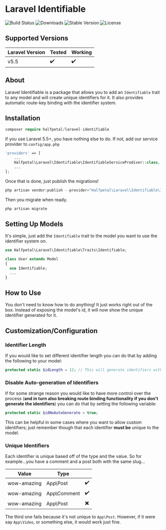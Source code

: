 # Laravel Identifiable
![Build Status](https://travis-ci.org/halfpetal/laravel-module-identifiable.svg)
![Downloads](https://poser.pugx.org/halfpetal/laravel-identifiabled/d/total.svg)
![Stable Version](https://poser.pugx.org/halfpetal/laravel-identifiable/v/stable.svg)
![License](https://poser.pugx.org/halfpetal/laravel-identifiable/license.svg)

## Supported Versions
| Laravel Version 	| Tested            	| Working           	|
|-----------------	|-------------------	|-------------------	|
| v5.5            	| :heavy_check_mark: 	| :heavy_check_mark: 	|

## About
Laravel Identifiable is a package that allows you to add an `Identifiable` trait to any model and will create unique identifiers for it. It also provides automatic route-key binding with the identifier system. 

## Installation
```php
composer require halfpetal/laravel-identifiable
```

If you use Laravel 5.5+, you have nothing else to do. If not, add our service provider to `config/app.php`
```php
'providers' => [
    ...
    Halfpetal\Laravel\Identifiable\IdentifiableServiceProdiver::class,
    ...
];
```

Once that is done, just publish the migrations!
```php
php artisan vendor:publish --provider="Halfpetal\Laravel\Identifiable\IdentifiableServiceProdiver" --tag="migrations"
```

Then you migrate when ready.
```php
php artisan migrate
```

## Setting Up Models
It's simple, just add the `Identifiable` trait to the model you want to use the identifier system on.

```php
use Halfpetal\Laravel\Identifiable\Traits\Identifiable;

class User extends Model
{
  use Identifiable;
  ...
}
```

## How to Use
You don't need to know how to do anything! It just works right out of the box. Instead of exposing the model's id, it will now show the unique identifier generated for it.

## Customization/Configuration
### Identifier Length
If you would like to set different identifier length you can do that by adding the following to your model:
```php
protected static $idLength = 12; // This will generate identifiers with a length of 12 characters
```

### Disable Auto-generation of Identifiers
If for some strange reason you would like to have more control over the process (**and in turn also breaking route binding functionality if you don't generate the identifiers**) you can do that by setting the following variable:
```php
protected static $idNoAutoGenerate = true;
```

This can be helpful in some cases where you want to allow custom identifiers; just remember though that each identifier **must be** unique to the model.

### Unique Identifiers
Each identifier is unique based off of the type and the value. So for example...you have a comment and a post both with the same slug...

| Value       	| Type        	|                          	|
|-------------	|-------------	|--------------------------	|
| wow-amazing 	| App\Post    	| :heavy_check_mark:       	|
| wow-amazing 	| App\Comment 	| :heavy_check_mark:       	|
| wow-amazing 	| App\Post    	| :heavy_multiplication_x: 	|

The third one fails because it's not unique to `App\Post`. However, if it were say `App\Video`, or something else, it would work just fine. 
